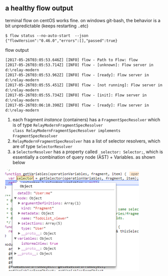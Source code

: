 ## a healthy flow output
terminal
flow on centOS works fine. on windows git-bash, the behavior is a bit unpredictable (keeps restarting ..etc)
```
$ flow status --no-auto-start  --json
{"flowVersion":"0.46.0","errors":[],"passed":true}
```
flow output
```
[2017-05-26T03:05:53.646Z] [INFO] flow - Path to Flow: flow
[2017-05-26T03:05:53.714Z] [INFO] flow - [unknown]: Flow server in d:\relay-modern
[2017-05-26T03:05:53.962Z] [INFO] flow - [ready]: Flow server in d:\relay-modern
[2017-05-26T03:05:55.451Z] [INFO] flow - [not running]: Flow server in d:\relay-modern
[2017-05-26T03:05:55.734Z] [INFO] flow - [init]: Flow server in d:\relay-modern
[2017-05-26T03:06:10.390Z] [INFO] flow - [ready]: Flow server in d:\relay-modern
```


1. each fragment *instance* (containers) has a `FragmentSpecResolver`  which is of type `RelayModernFragmentSpecResolver`  
`class RelayModernFragmentSpecResolver implements FragmentSpecResolver`  
2. `RelayModernFragmentSpecResolver` has a list of selector resolvers, which are of type `SelectorResolver`
3. a `SelectorResolver` has a property called  `_selector: Selector;`, which is essentially a combination of query node (AST) + Variables. as shown below


![](./images/selector.PNG "a fragment selector")
